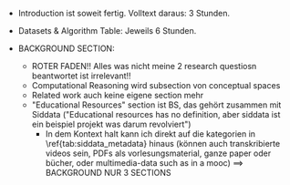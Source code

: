 * Introduction ist soweit fertig. Volltext daraus: 3 Stunden.
* Datasets & Algorithm Table: Jeweils 6 Stunden.


* BACKGROUND SECTION: 
    * ROTER FADEN!! Alles was nicht meine 2 research questiosn beantwortet ist irrelevant!!
    * Computational Reasoning wird subsection von conceptual spaces
    * Related work auch keine eigene section mehr
    * "Educational Resources" section ist BS, das gehört zusammen mit Siddata ("Educational resources has no definition, aber siddata ist ein beispiel projekt was darum revolviert")
        * In dem Kontext halt kann ich direkt auf die kategorien in \ref{tab:siddata_metadata} hinaus (können auch transkribierte videos sein, PDFs als vorlesungsmaterial, ganze paper oder bücher, oder multimedia-data such as in a mooc)
    ==> BACKGROUND NUR 3 SECTIONS
